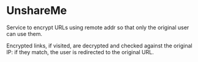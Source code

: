 UnshareMe
=========

Service to encrypt URLs using remote addr so that only the original user can use them.

Encrypted links, if visited, are decrypted and checked against the original IP: if they match, the user is redirected to the original URL.
